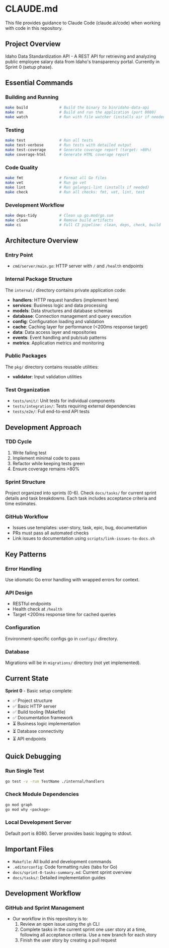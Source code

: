 # CLAUDE.md

This file provides guidance to Claude Code (claude.ai/code) when working with code in this repository.

## Project Overview

Idaho Data Standardization API - A REST API for retrieving and analyzing public employee salary data from Idaho's transparency portal. Currently in Sprint 0 (setup phase).

## Essential Commands

### Building and Running
```bash
make build              # Build the binary to bin/idaho-data-api
make run                # Build and run the application (port 8080)
make watch              # Run with file watcher (installs air if needed)
```

### Testing
```bash
make test               # Run all tests
make test-verbose       # Run tests with detailed output
make test-coverage      # Generate coverage report (target: >80%)
make coverage-html      # Generate HTML coverage report
```

### Code Quality
```bash
make fmt                # Format all Go files
make vet                # Run go vet
make lint               # Run golangci-lint (installs if needed)
make check              # Run all checks: fmt, vet, lint, test
```

### Development Workflow
```bash
make deps-tidy          # Clean up go.mod/go.sum
make clean              # Remove build artifacts
make ci                 # Full CI pipeline: clean, deps, check, build
```

## Architecture Overview

### Entry Point
- `cmd/server/main.go`: HTTP server with `/` and `/health` endpoints

### Internal Package Structure
The `internal/` directory contains private application code:
- **handlers**: HTTP request handlers (implement here)
- **services**: Business logic and data processing
- **models**: Data structures and database schemas
- **database**: Connection management and query execution
- **config**: Configuration loading and validation
- **cache**: Caching layer for performance (<200ms response target)
- **data**: Data access layer and repositories
- **events**: Event handling and pub/sub patterns
- **metrics**: Application metrics and monitoring

### Public Packages
The `pkg/` directory contains reusable utilities:
- **validator**: Input validation utilities

### Test Organization
- `tests/unit/`: Unit tests for individual components
- `tests/integration/`: Tests requiring external dependencies
- `tests/e2e/`: Full end-to-end API tests

## Development Approach

### TDD Cycle
1. Write failing test
2. Implement minimal code to pass
3. Refactor while keeping tests green
4. Ensure coverage remains >80%

### Sprint Structure
Project organized into sprints (0-6). Check `docs/tasks/` for current sprint details and task breakdowns. Each task includes acceptance criteria and time estimates.

### GitHub Workflow
- Issues use templates: user-story, task, epic, bug, documentation
- PRs must pass all automated checks
- Link issues to documentation using `scripts/link-issues-to-docs.sh`

## Key Patterns

### Error Handling
Use idiomatic Go error handling with wrapped errors for context.

### API Design
- RESTful endpoints
- Health check at `/health`
- Target <200ms response time for cached queries

### Configuration
Environment-specific configs go in `configs/` directory.

### Database
Migrations will be in `migrations/` directory (not yet implemented).

## Current State

**Sprint 0** - Basic setup complete:
- ✅ Project structure
- ✅ Basic HTTP server
- ✅ Build tooling (Makefile)
- ✅ Documentation framework
- ⏳ Business logic implementation
- ⏳ Database connectivity
- ⏳ API endpoints

## Quick Debugging

### Run Single Test
```bash
go test -v -run TestName ./internal/handlers
```

### Check Module Dependencies
```bash
go mod graph
go mod why <package>
```

### Local Development Server
Default port is 8080. Server provides basic logging to stdout.

## Important Files

- `Makefile`: All build and development commands
- `.editorconfig`: Code formatting rules (tabs for Go)
- `docs/sprint-0-tasks-summary.md`: Current sprint overview
- `docs/tasks/`: Detailed implementation guides

## Development Workflow

### GitHub and Sprint Management
- Our workflow in this repository is to:
  1. Review an open issue using the `gh` CLI
  2. Complete tasks in the current sprint one user story at a time, following all acceptance criteria. Use a new branch for each story
  3. Finish the user story by creating a pull request